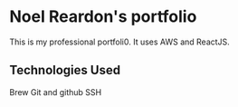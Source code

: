 # Noel Reardon's portfolio

This is my professional portfoli0. It uses AWS and ReactJS.

## Technologies Used

Brew
Git and github
SSH
